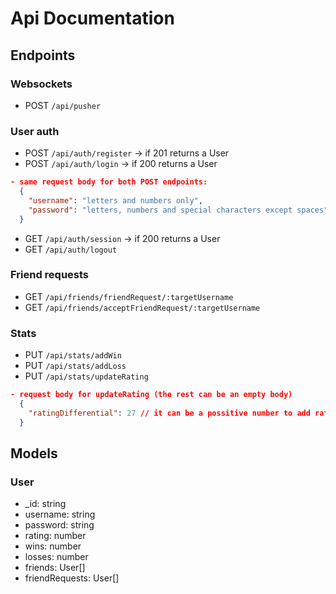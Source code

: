 # Api Documentation

## Endpoints

### Websockets

* POST `/api/pusher`

### User auth

* POST `/api/auth/register` -> if 201 returns a User
* POST `/api/auth/login` -> if 200 returns a User
  
```json
- same request body for both POST endpoints:
  {
    "username": "letters and numbers only",
    "password": "letters, numbers and special characters except spaces"
  }
```

* GET `/api/auth/session` -> if 200 returns a User
* GET `/api/auth/logout`

### Friend requests

* GET `/api/friends/friendRequest/:targetUsername`
* GET `/api/friends/acceptFriendRequest/:targetUsername`

### Stats

* PUT `/api/stats/addWin`
* PUT `/api/stats/addLoss`
* PUT `/api/stats/updateRating`

```json
- request body for updateRating (the rest can be an empty body)
  {
    "ratingDifferential": 27 // it can be a possitive number to add rating or negative to substract
  }
```

## Models

### User

* _id: string
* username: string
* password: string
* rating: number
* wins: number
* losses: number
* friends: User[]
* friendRequests: User[]
